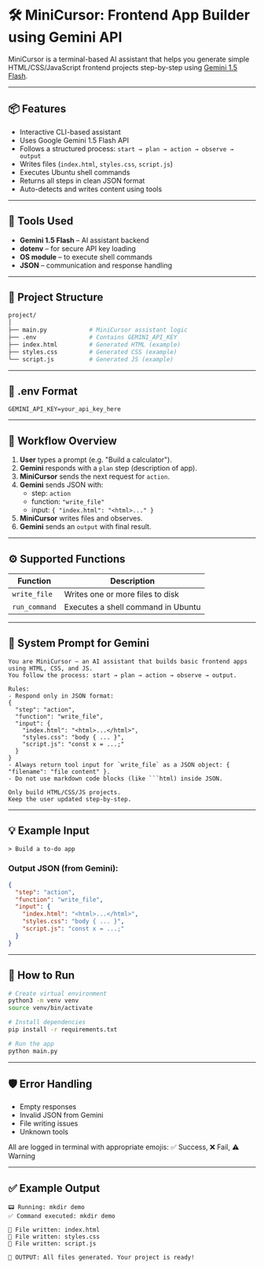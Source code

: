 
# 🛠️ MiniCursor: Frontend App Builder using Gemini API

MiniCursor is a terminal-based AI assistant that helps you generate simple HTML/CSS/JavaScript frontend projects step-by-step using [Gemini 1.5 Flash](https://ai.google.dev/).

---

## 📦 Features

- Interactive CLI-based assistant
- Uses Google Gemini 1.5 Flash API
- Follows a structured process: `start → plan → action → observe → output`
- Writes files (`index.html`, `styles.css`, `script.js`)
- Executes Ubuntu shell commands
- Returns all steps in clean JSON format
- Auto-detects and writes content using tools

---

## 🧰 Tools Used

- **Gemini 1.5 Flash** – AI assistant backend
- **dotenv** – for secure API key loading
- **OS module** – to execute shell commands
- **JSON** – communication and response handling

---

## 📁 Project Structure

```bash
project/
│
├── main.py            # MiniCursor assistant logic
├── .env               # Contains GEMINI_API_KEY
├── index.html         # Generated HTML (example)
├── styles.css         # Generated CSS (example)
└── script.js          # Generated JS (example)
```

---

## 🔑 .env Format

```
GEMINI_API_KEY=your_api_key_here
```

---

## 🧠 Workflow Overview

1. **User** types a prompt (e.g. "Build a calculator").
2. **Gemini** responds with a `plan` step (description of app).
3. **MiniCursor** sends the next request for `action`.
4. **Gemini** sends JSON with:
   - step: `action`
   - function: `"write_file"`
   - input: `{ "index.html": "<html>..." }`
5. **MiniCursor** writes files and observes.
6. **Gemini** sends an `output` with final result.

---

## ⚙️ Supported Functions

| Function       | Description                             |
|----------------|-----------------------------------------|
| `write_file`   | Writes one or more files to disk        |
| `run_command`  | Executes a shell command in Ubuntu      |

---

## 📜 System Prompt for Gemini

```
You are MiniCursor — an AI assistant that builds basic frontend apps using HTML, CSS, and JS. 
You follow the process: start → plan → action → observe → output.

Rules:
- Respond only in JSON format:
{
  "step": "action",
  "function": "write_file",
  "input": {
    "index.html": "<html>...</html>",
    "styles.css": "body { ... }",
    "script.js": "const x = ...;"
  }
}
- Always return tool input for `write_file` as a JSON object: { "filename": "file content" }.
- Do not use markdown code blocks (like ```html) inside JSON.

Only build HTML/CSS/JS projects.
Keep the user updated step-by-step.
```

---

## 💡 Example Input

```
> Build a to-do app
```

### Output JSON (from Gemini):

```json
{
  "step": "action",
  "function": "write_file",
  "input": {
    "index.html": "<html>...</html>",
    "styles.css": "body { ... }",
    "script.js": "const x = ...;"
  }
}
```

---

## 🚀 How to Run

```bash
# Create virtual environment
python3 -m venv venv
source venv/bin/activate

# Install dependencies
pip install -r requirements.txt

# Run the app
python main.py
```

---

## 🛡️ Error Handling

- Empty responses
- Invalid JSON from Gemini
- File writing issues
- Unknown tools

All are logged in terminal with appropriate emojis:
✅ Success, ❌ Fail, ⚠️ Warning

---

## ✅ Example Output

```
📟 Running: mkdir demo
✅ Command executed: mkdir demo

📁 File written: index.html
📁 File written: styles.css
📁 File written: script.js

🤖 OUTPUT: All files generated. Your project is ready!
```
